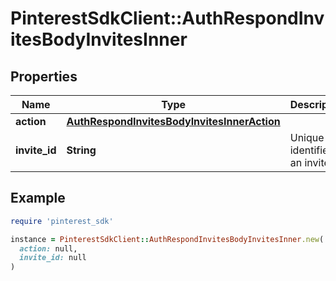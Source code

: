 # PinterestSdkClient::AuthRespondInvitesBodyInvitesInner

## Properties

| Name | Type | Description | Notes |
| ---- | ---- | ----------- | ----- |
| **action** | [**AuthRespondInvitesBodyInvitesInnerAction**](AuthRespondInvitesBodyInvitesInnerAction.md) |  |  |
| **invite_id** | **String** | Unique identifier of an invite. |  |

## Example

```ruby
require 'pinterest_sdk'

instance = PinterestSdkClient::AuthRespondInvitesBodyInvitesInner.new(
  action: null,
  invite_id: null
)
```

